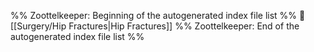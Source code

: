 %% Zoottelkeeper: Beginning of the autogenerated index file list  %%
📄 [[Surgery/Hip Fractures|Hip Fractures]]
%% Zoottelkeeper: End of the autogenerated index file list  %%

